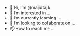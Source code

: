 - 👋 Hi, I’m @majidtajik
- 👀 I’m interested in ...
- 🌱 I’m currently learning ...
- 💞️ I’m looking to collaborate on ...
- 📫 How to reach me ...

<!---
majidtajik/majidtajik is a ✨ special ✨ repository because its `README.md` (this file) appears on your GitHub profile.
You can click the Preview link to take a look at your changes.
--->
